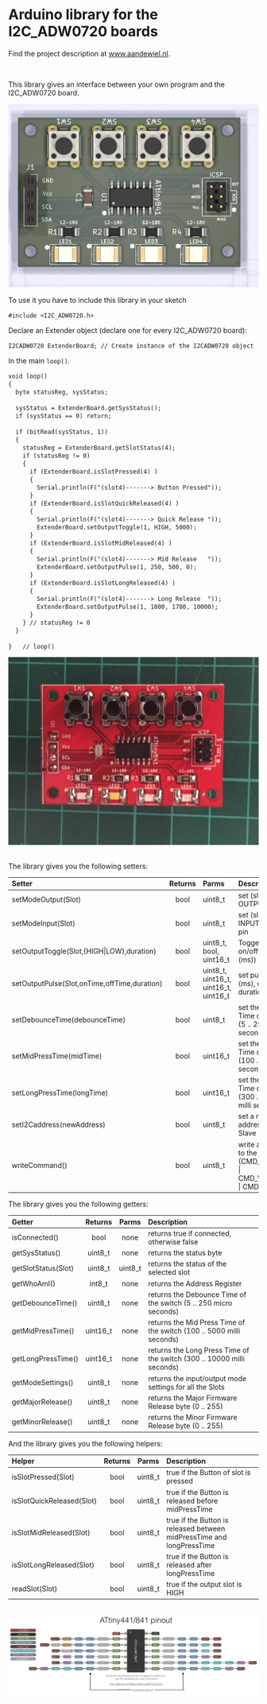 # Arduino library for the I2C_ADW0720 boards

<p>Find the project description at <a href="https://willem.aandewiel.nl/index.php/2020/08/10/extending-gpio-pins-on-your-micro-processor/">www.aandewiel.nl</a>.</p>
<br>

This library gives an interface between your own program and the I2C_ADW0720 board.

<center><img src="images/I2C_Extender_Top.png"></center>

To use it you have to include this library in your sketch

```
#include <I2C_ADW0720.h>
```

Declare an Extender object (declare one for every I2C_ADW0720 board):

```
I2CADW0720 ExtenderBoard; // Create instance of the I2CADW0720 object
```

In the main <code>loop()</code>.

```
void loop() 
{
  byte statusReg, sysStatus;
  
  sysStatus = ExtenderBoard.getSysStatus();
  if (sysStatus == 0) return;
  
  if (bitRead(sysStatus, 1))
  {
    statusReg = ExtenderBoard.getSlotStatus(4);
    if (statusReg != 0) 
    {
      if (ExtenderBoard.isSlotPressed(4) ) 
      {
        Serial.println(F("(slot4)-------> Button Pressed"));
      }
      if (ExtenderBoard.isSlotQuickReleased(4) ) 
      {
        Serial.println(F("(slot4)-------> Quick Release "));
        ExtenderBoard.setOutputToggle(1, HIGH, 5000);
      }
      if (ExtenderBoard.isSlotMidReleased(4) ) 
      {
        Serial.println(F("(slot4)-------> Mid Release   "));
        ExtenderBoard.setOutputPulse(1, 250, 500, 0);
      }
      if (ExtenderBoard.isSlotLongReleased(4) ) 
      {
        Serial.println(F("(slot4)-------> Long Release  "));
        ExtenderBoard.setOutputPulse(1, 1000, 1700, 10000);
      }
    } // statusReg != 0
  }

}	// loop()
```

<center><img src="images/I2C-ADW0720-1.jpg"></center>

<center><img =src="images/ADW0720-Type2.png"></center>


The library gives you the following setters:

| Setter                       | Returns  | Parms   | Description             |
|:-----------------------------|:--------:|:--------|:------------------------|
| setModeOutput(Slot)          | bool     | uint8_t | set (slot) as OUTPUT pin|
| setModeInput(Slot)           | bool     | uint8_t | set (slot) as INPUT-PULLUP pin|
| setOutputToggle(Slot,{HIGH\|LOW},duration)  | bool     | uint8_t, bool, uint16_t  | Toggel (slot, on/off, duration (ms))|
| setOutputPulse(Slot,onTime,offTime,duration)| bool     | uint8_t, uint16_t, uint16_t, uint16_t  | set pulse (slot, on (ms), off (ms), duration (ms))|
| setDebounceTime(debounceTime)| bool     | uint8_t | set the Debounce Time of the switch (5 .. 250 micro seconds)|
| setMidPressTime(midTime)     | bool     | uint16_t| set the Mid Press Time of the switch (100 .. 5000 milli seconds)|
| setLongPressTime(longTime)   | bool     | uint16_t| set the Long Press Time of the switch (300 .. 10000 milli seconds)|
| setI2Caddress(newAddress)    | bool     | uint8_t | set a new I2C address for this Slave (1 .. 127)|
| writeCommand()               | bool     | uint8_t | write a command to the Slave (CMD_READCONF \| CMD_WRITECONF \| CMD_REBOOT)|

The library gives you the following getters:

| Getter                       | Returns  | Parms   | Description |
|:-----------------------------|:--------:|:-------:|:------------|
| isConnected()                | bool     | none    | returns true if connected, otherwise false
| getSysStatus()               | uint8_t  | none    | returns the status byte
| getSlotStatus(Slot)          | uint8_t  | uint8_t | returns the status of the selected slot
| getWhoAmI()                  | int8_t   | none    | returns the Address Register
| getDebounceTime()            | uint8_t  | none    | returns the Debounce Time of the switch (5 .. 250 micro seconds)
| getMidPressTime()            | uint16_t | none    | returns the Mid Press Time of the switch (100 .. 5000 milli seconds)
| getLongPressTime()           | uint16_t | none    | returns the Long Press Time of the switch (300 .. 10000 milli seconds)
| getModeSettings()            | uint8_t  | none    | returns the input/output mode settings for all the Slots
| getMajorRelease()            | uint8_t  | none    | returns the Major Firmware Release byte (0 .. 255)
| getMinorRelease()            | uint8_t  | none    | returns the Minor Firmware Release byte (0 .. 255)

And the library gives you the following helpers:

| Helper                       | Returns  | Parms   | Description |
|:-----------------------------|:--------:|:-------:|:------------|
|isSlotPressed(Slot)           | bool     | uint8_t | true if the Button of slot is pressed
|isSlotQuickReleased(Slot)     | bool     | uint8_t | true if the Button is released before midPressTime
|isSlotMidReleased(Slot)       | bool     | uint8_t | true if the Button is released between midPressTime and longPressTime
|isSlotLongReleased(Slot)      | bool     | uint8_t | true if the Button is released after longPressTime
|readSlot(Slot)                | bool     | uint8_t | true if the output slot is HIGH

<center><img =src="images/I2C_ADW0720-T1-T2.png"></center>

<center><img src="images/Pinout_x41.jpg"></center>
